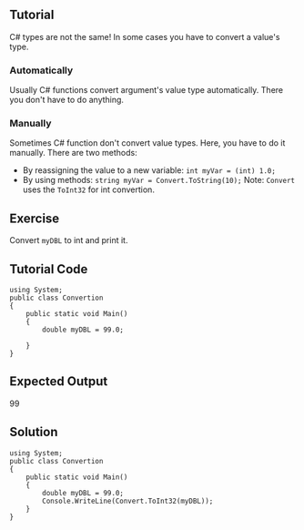 Tutorial
--------
C# types are not the same! In some cases you have to convert a value's type.
### Automatically
Usually C# functions convert argument's value type automatically.
There you don't have to do anything.
### Manually
Sometimes C# function don't convert value types. Here, you have to do it manually.
There are two methods:

* By reassigning the value to a new variable: `int myVar = (int) 1.0;`
* By using methods: `string myVar = Convert.ToString(10);`
Note: `Convert` uses the `ToInt32` for int convertion.

Exercise
--------
Convert `myDBL` to int and print it.

Tutorial Code
-------------

    using System;
    public class Convertion
    {
        public static void Main()
        {
            double myDBL = 99.0;
        
        }
    }
    

Expected Output
---------------

99

Solution
--------

    using System;
    public class Convertion
    {
        public static void Main()
        {
            double myDBL = 99.0;
            Console.WriteLine(Convert.ToInt32(myDBL));
        }
    }
    
